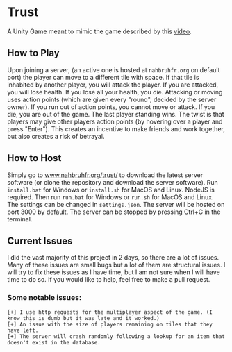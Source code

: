 # Trust
A Unity Game meant to mimic the game described by this [video](https://www.youtube.com/watch?v=Z3A7slXw7mM).

## How to Play
Upon joining a server, (an active one is hosted at ```nahbruhfr.org``` on default port) the player can move to a different tile with space. If that tile is inhabited by another player, you will attack the player. If you are attacked, you will lose health. If you lose all your health, you die. Attacking or moving uses action points (which are given every "round", decided by the server owner). If you run out of action points, you cannot move or attack. If you die, you are out of the game. The last player standing wins. The twist is that players may give other players action points (by hovering over a player and press "Enter"). This creates an incentive to make friends and work together, but also creates a risk of betrayal.

## How to Host
Simply go to www.nahbruhfr.org/trust/ to download the latest server software (or clone the repository and download the server software). Run ```install.bat``` for Windows or ```install.sh``` for MacOS and Linux. NodeJS is required. Then run ```run.bat``` for Windows or ```run.sh``` for MacOS and Linux. The settings can be changed in ```settings.json```. The server will be hosted on port 3000 by default. The server can be stopped by pressing Ctrl+C in the terminal.

## Current Issues
I did the vast majority of this project in 2 days, so there are a lot of issues. Many of these issues are small bugs but a lot of them are structural issues. I will try to fix these issues as I have time, but I am not sure when I will have time to do so. If you would like to help, feel free to make a pull request.

### Some notable issues:
    [+] I use http requests for the multiplayer aspect of the game. (I know this is dumb but it was late and it worked.)
    [+] An issue with the size of players remaining on tiles that they have left.
    [+] The server will crash randomly following a lookup for an item that doesn't exist in the database.